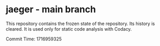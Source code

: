 # jaeger - main branch

This repository contains the frozen state of the repository.
Its history is cleared. It is used only for static code
analysis with Codacy.

Commit Time: 1716959325